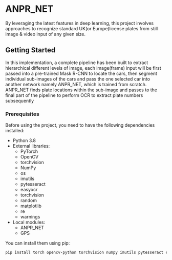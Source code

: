 # ANPR_NET
By leveraging the latest features in deep learning, this project involves approaches to recognize standard UK(or Europe)license plates from still image & video input of any given size.
## Getting Started
 In this implementation, a complete
pipeline has been built to extract hierarchical different levels of image, each
image(frame) input will be first passed into a pre-trained Mask R-CNN to
locate the cars, then segment individual sub-images of the cars and pass the
one selected car into another network namely ANPR_NET, which is trained
from scratch. ANPR_NET finds plate locations within the sub-image and
passes to the final part of the pipeline to perform OCR to extract plate numbers subsequently
### Prerequisites
Before using the project, you need to have the following dependencies installed:

- Python 3.8
- External libraries:
  - PyTorch
  - OpenCV
  - torchvision
  - NumPy
  - os
  - imutils
  - pytesseract
  - easyocr
  - torchvision
  - random
  - matplotlib
  - re
  - warnings
- Local modules:
  - ANPR_NET
  - GPS

You can install them using pip:

```bash
pip install torch opencv-python torchvision numpy imutils pytesseract easyocr torchvision matplotlib
```
